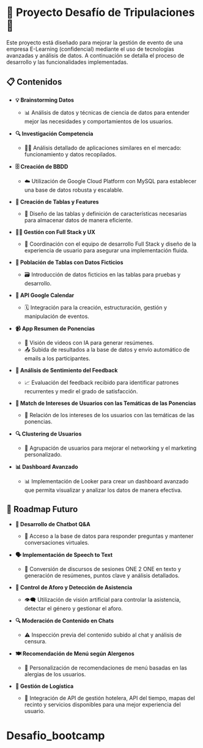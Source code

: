 # 🎉 Proyecto Desafío de Tripulaciones 🎉

Este proyecto está diseñado para mejorar la gestión de evento de una empresa E-Learning (confidencial) mediante el uso de tecnologías avanzadas y análisis de datos. A continuación se detalla el proceso de desarrollo y las funcionalidades implementadas.

## 📋 Contenidos

- **💡 Brainstorming Datos**
  - 📊 Análisis de datos y técnicas de ciencia de datos para entender mejor las necesidades y comportamientos de los usuarios.
  
- **🔍 Investigación Competencia**
  - 🕵️‍♂️ Análisis detallado de aplicaciones similares en el mercado: funcionamiento y datos recopilados.

- **🗄️ Creación de BBDD**
  - ☁️ Utilización de Google Cloud Platform con MySQL para establecer una base de datos robusta y escalable.

- **📝 Creación de Tablas y Features**
  - 📐 Diseño de las tablas y definición de características necesarias para almacenar datos de manera eficiente.

- **👨‍💻 Gestión con Full Stack y UX**
  - 🤝 Coordinación con el equipo de desarrollo Full Stack y diseño de la experiencia de usuario para asegurar una implementación fluida.

- **🔢 Población de Tablas con Datos Ficticios**
  - 🗃️ Introducción de datos ficticios en las tablas para pruebas y desarrollo.

- **📅 API Google Calendar**
  - 🗓️ Integración para la creación, estructuración, gestión y manipulación de eventos.

- **📹 App Resumen de Ponencias**
  - 🎥 Visión de videos con IA para generar resúmenes.
  - 📤 Subida de resultados a la base de datos y envío automático de emails a los participantes.

- **💬 Análisis de Sentimiento del Feedback**
  - 📈 Evaluación del feedback recibido para identificar patrones recurrentes y medir el grado de satisfacción.

- **🎯 Match de Intereses de Usuarios con las Temáticas de las Ponencias**
  - 🔗 Relación de los intereses de los usuarios con las temáticas de las ponencias.

- **🔍 Clustering de Usuarios**
  - 👥 Agrupación de usuarios para mejorar el networking y el marketing personalizado.

- **📊 Dashboard Avanzado**
  - 📊 Implementación de Looker para crear un dashboard avanzado que permita visualizar y analizar los datos de manera efectiva.

## 🚀 Roadmap Futuro

- **🤖 Desarrollo de Chatbot Q&A**
  - 💬 Acceso a la base de datos para responder preguntas y mantener conversaciones virtuales.

- **🗣️ Implementación de Speech to Text**
  - 📜 Conversión de discursos de sesiones ONE 2 ONE en texto y generación de resúmenes, puntos clave y análisis detallados.

- **🚪 Control de Aforo y Detección de Asistencia**
  - 👁️‍🗨️ Utilización de visión artificial para controlar la asistencia, detectar el género y gestionar el aforo.

- **🔍 Moderación de Contenido en Chats**
  - ⚠️ Inspección previa del contenido subido al chat y análisis de censura.

- **🍽️ Recomendación de Menú según Alergenos**
  - 🥗 Personalización de recomendaciones de menú basadas en las alergias de los usuarios.

- **🚚 Gestión de Logística**
  - 🏨 Integración de API de gestión hotelera, API del tiempo, mapas del recinto y servicios disponibles para una mejor experiencia del usuario.
# Desafio_bootcamp
